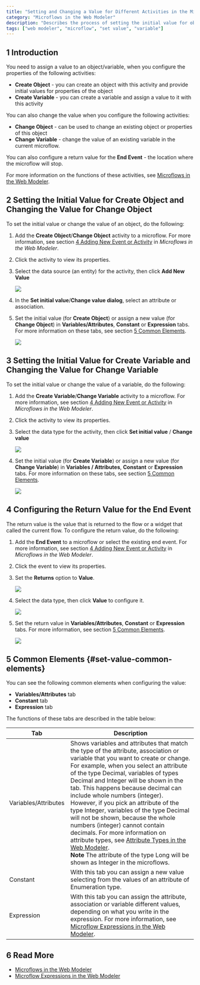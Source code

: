 ```yaml
---
title: "Setting and Changing a Value for Different Activities in the Microflows in the Web Modeler"
category: "Microflows in the Web Modeler"
description: "Describes the process of setting the initial value for objects or variables in the Mendix Web Modeler."
tags: ["web modeler", "microflow", "set value", "variable"]
---
```


## 1 Introduction 

You need to assign a value to an object/variable, when you configure the properties of the following activities:

* **Create Object** -  you can create an object with this activity and provide initial values for properties of the object 
* **Create Variable** - you can create a variable and assign a value to it with this activity 

You can also change the value when you configure the following activities:

* **Change Object** - can be used to change an existing object or properties of this object
* **Change Variable** - change the value of an existing variable in the current microflow. 

You can also configure a return value for the **End Event** - the location where the microflow will stop.

For more information on the functions of these activities, see [Microflows in the Web Modeler](microflows-wm). 

## 2 Setting the Initial Value for Create Object and Changing the Value for Change Object

 To set the initial value or change the value of an object, do the following:

1. Add the **Create Object**/**Change Object** activity to a microflow. For more information, see section [4 Adding New Event or Activity](microflows-wm#adding-activity-to-microflow) in *Microflows in the Web Modeler*.
2. Click the activity to view its properties.
3.  Select the data source (an entity) for the activity, then click **Add New Value**

    ![](attachments/microflows-setting-and-changing-value-wm/wm-add-new-value.png)

4. In the **Set initial value**/**Change value dialog**, select an attribute or association.
5.  Set the initial value (for **Create Object**) or assign a new value (for **Change Object**) in **Variables/Attributes**, **Constant** or **Expression** tabs.  For more information on these tabs, see section [5 Common Elements](#set-value-common-elements).

    ![](attachments/microflows-setting-and-changing-value-wm/wm-set-initial-value-object-dialog.png)

## 3 Setting the Initial Value for Create Variable and Changing the Value for Change Variable

To set the initial value or change the value of a variable, do the following:

1. Add the **Create Variable**/**Change Variable** activity to a microflow. For more information, see section [4 Adding New Event or Activity](microflows-wm#adding-activity-to-microflow) in *Microflows in the Web Modeler*.
2. Click the activity to view its properties.
3.  Select the data type for the activity, then click **Set initial value** / **Change value**

    ![](attachments/microflows-setting-and-changing-value-wm/wm-set-initial-value-var.png)

4.  Set the initial value (for **Create Variable**) or assign a new value (for **Change Variable**) in **Variables / Attributes**, **Constant** or **Expression** tabs.  For more information on these tabs, see section [5 Common Elements](#set-value-common-elements).

    ![](attachments/microflows-setting-and-changing-value-wm/wm-change-value-var-dialog.png)

## 4 Configuring the Return Value for the End Event 

The return value is the value that is returned to the flow or a widget that called the current flow. To configure the return value, do the following:

1. Add the **End Event** to a microflow or select the existing end event. For more information, see section [4 Adding New Event or Activity](microflows-wm#adding-activity-to-microflow) in *Microflows in the Web Modeler*.
2. Click the event to view its properties.
3.  Set the **Returns** option to **Value**.

    ![](attachments/microflows-setting-and-changing-value-wm/wm-end-event-returns-value-setting.png)

4.  Select the data type, then click **Value** to configure it.

    ![](attachments/microflows-setting-and-changing-value-wm/wm-configure-return-value.png)

5.  Set the return value in **Variables/Attributes**, **Constant** or **Expression** tabs. For more information, see section [5 Common Elements](#set-value-common-elements).

    ![](attachments/microflows-setting-and-changing-value-wm/wm-configure-retuen-value-dialog.png)

## 5 Common Elements {#set-value-common-elements}

You can see the following common elements when configuring the value:

* **Variables/Attributes** tab
* **Constant** tab
* **Expression** tab

The functions of these tabs are described in the table below:

| Tab                  | Description                                                  |
| -------------------- | ------------------------------------------------------------ |
| Variables/Attributes | Shows variables and attributes that match the type of the attribute, association or variable that you want to create or change. <br />For example, when you select  an attribute of the type Decimal, variables of types Decimal and Integer will be shown in the tab. This happens because decimal can include whole numbers (integer). However, if you pick an attribute of the type Integer, variables of the type Decimal will not be shown, because the whole numbers (integer) cannot contain decimals.  For more information on attribute types, see [Attribute Types in the Web Modeler](domain-models-attributes-wm).<br />**Note** The attribute of the type Long will be shown as Integer in the microflows. |
| Constant             | With this tab you can assign a new value selecting  from the values of an attribute of Enumeration type. |
| Expression           | With this tab you can assign the attribute, association or variable different values, depending on what you write in the expression. For more information, see [Microflow Expressions in the Web Modeler](microflows-expressions-wm). |

## 6 Read More

* [Microflows in the Web Modeler](microflows-wm)
* [Microflow Expressions in the Web Modeler](microflows-expressions-wm)
